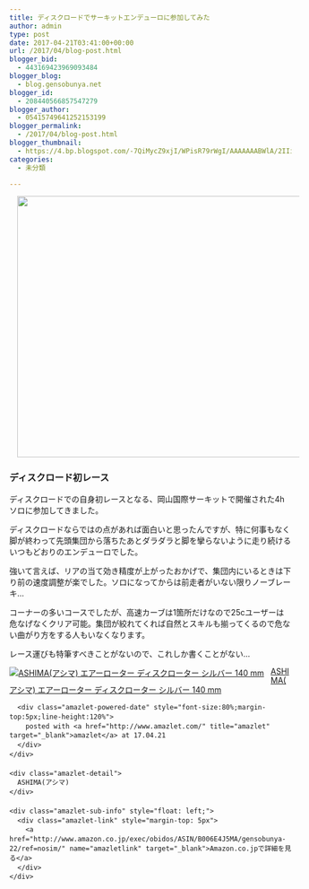 ```yaml
---
title: ディスクロードでサーキットエンデューロに参加してみた
author: admin
type: post
date: 2017-04-21T03:41:00+00:00
url: /2017/04/blog-post.html
blogger_bid:
  - 443169423969093484
blogger_blog:
  - blog.gensobunya.net
blogger_id:
  - 208440566857547279
blogger_author:
  - 05415749641252153199
blogger_permalink:
  - /2017/04/blog-post.html
blogger_thumbnail:
  - https://4.bp.blogspot.com/-7QiMycZ9xjI/WPisR79rWgI/AAAAAAABWlA/2IIiUySr4NU_BagYnLrGEipYe04pcwMcQCLcB/s640/courseThumb.png
categories:
  - 未分類

---
```

<div class="separator" style="clear: both; text-align: center;">
  <a href="https://4.bp.blogspot.com/-7QiMycZ9xjI/WPisR79rWgI/AAAAAAABWlA/2IIiUySr4NU_BagYnLrGEipYe04pcwMcQCLcB/s1600/courseThumb.png" imageanchor="1" style="margin-left: 1em; margin-right: 1em;"><img border="0" height="466" src="https://blog.gensobunya.net/wp-content/uploads/2017/04/courseThumb.png" width="640" /></a>
</div>



### ディスクロード初レース

ディスクロードでの自身初レースとなる、岡山国際サーキットで開催された4hソロに参加してきました。

ディスクロードならではの点があれば面白いと思ったんですが、特に何事もなく脚が終わって先頭集団から落ちたあとダラダラと脚を攣らないように走り続けるいつもどおりのエンデューロでした。
  
強いて言えば、リアの当て効き精度が上がったおかげで、集団内にいるときは下り前の速度調整が楽でした。ソロになってからは前走者がいない限りノーブレーキ…

コーナーの多いコースでしたが、高速カーブは1箇所だけなので25cユーザーは危なげなくクリア可能。集団が絞れてくれば自然とスキルも揃ってくるので危ない曲がり方をする人もいなくなります。

レース運びも特筆すべきことがないので、これしか書くことがない…



<div class="amazlet-box" style="margin-bottom:0px;">
  <div class="amazlet-image" style="float:left;margin:0px 12px 1px 0px;">
    <a href="http://www.amazon.co.jp/exec/obidos/ASIN/B006E4J5MA/gensobunya-22/ref=nosim/" name="amazletlink" target="_blank"><img src="https://images-fe.ssl-images-amazon.com/images/I/41bwKiOlp8L._SL160_.jpg" alt="ASHIMA(アシマ) エアーローター ディスクローター  シルバー 140 mm" style="border: none;" /></a>
  </div>
  
  <div class="amazlet-info" style="line-height:120%; margin-bottom: 10px">
    <div class="amazlet-name" style="margin-bottom:10px;line-height:120%">
      <a href="http://www.amazon.co.jp/exec/obidos/ASIN/B006E4J5MA/gensobunya-22/ref=nosim/" name="amazletlink" target="_blank">ASHIMA(アシマ) エアーローター ディスクローター シルバー 140 mm</a></p> 
      
      <div class="amazlet-powered-date" style="font-size:80%;margin-top:5px;line-height:120%">
        posted with <a href="http://www.amazlet.com/" title="amazlet" target="_blank">amazlet</a> at 17.04.21
      </div>
    </div>
    
    <div class="amazlet-detail">
      ASHIMA(アシマ)
    </div>
    
    <div class="amazlet-sub-info" style="float: left;">
      <div class="amazlet-link" style="margin-top: 5px">
        <a href="http://www.amazon.co.jp/exec/obidos/ASIN/B006E4J5MA/gensobunya-22/ref=nosim/" name="amazletlink" target="_blank">Amazon.co.jpで詳細を見る</a>
      </div>
    </div>
  </div>
  
  <div class="amazlet-footer" style="clear: left">
  </div>
</div>